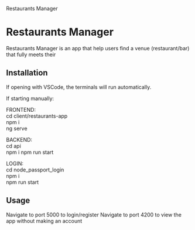 Restaurants Manager

# Restaurants Manager

Restaurants Manager is an app that help users find a venue (restaurant/bar) that fully meets their 

## Installation

If opening with VSCode, the terminals will run automatically.

If starting manually:

FRONTEND:  
cd client/restaurants-app  
            npm i  
            ng serve

BACKEND:  
cd api  
            npm i 
            npm run start

LOGIN:  
cd  node_passport_login  
            npm i  
            npm run start

## Usage

Navigate to port 5000 to login/register
Navigate to port 4200 to view the app without making an account
